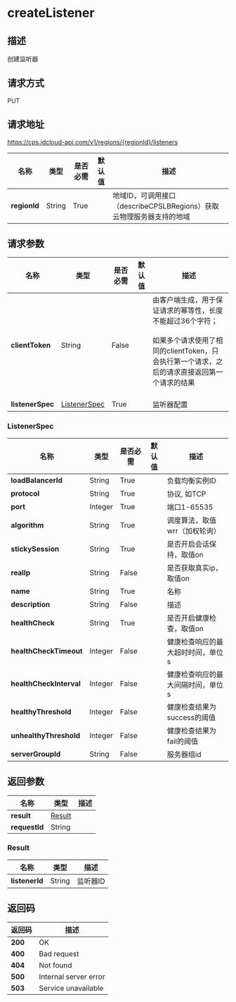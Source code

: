 # createListener


## 描述
创建监听器

## 请求方式
PUT

## 请求地址
https://cps.jdcloud-api.com/v1/regions/{regionId}/listeners

|名称|类型|是否必需|默认值|描述|
|---|---|---|---|---|
|**regionId**|String|True| |地域ID，可调用接口（describeCPSLBRegions）获取云物理服务器支持的地域|

## 请求参数
|名称|类型|是否必需|默认值|描述|
|---|---|---|---|---|
|**clientToken**|String|False| |由客户端生成，用于保证请求的幂等性，长度不能超过36个字符；<br/><br>如果多个请求使用了相同的clientToken，只会执行第一个请求，之后的请求直接返回第一个请求的结果<br/><br>|
|**listenerSpec**|[ListenerSpec](#listenerspec)|True| |监听器配置|

### <div id="listenerspec">ListenerSpec</div>
|名称|类型|是否必需|默认值|描述|
|---|---|---|---|---|
|**loadBalancerId**|String|True| |负载均衡实例ID|
|**protocol**|String|True| |协议, 如TCP|
|**port**|Integer|True| |端口1-65535|
|**algorithm**|String|True| |调度算法，取值wrr（加权轮询）|wlc（加权最小连接数）|conhash（源IP）)|
|**stickySession**|String|True| |是否开启会话保持，取值on|off|
|**realIp**|String|False| |是否获取真实ip，取值on|off|
|**name**|String|True| |名称|
|**description**|String|False| |描述|
|**healthCheck**|String|True| |是否开启健康检查，取值on|off|
|**healthCheckTimeout**|Integer|False| |健康检查响应的最大超时时间，单位s|
|**healthCheckInterval**|Integer|False| |健康检查响应的最大间隔时间，单位s|
|**healthyThreshold**|Integer|False| |健康检查结果为success的阈值|
|**unhealthyThreshold**|Integer|False| |健康检查结果为fail的阈值|
|**serverGroupId**|String|False| |服务器组id|

## 返回参数
|名称|类型|描述|
|---|---|---|
|**result**|[Result](#result)| |
|**requestId**|String| |

### <div id="result">Result</div>
|名称|类型|描述|
|---|---|---|
|**listenerId**|String|监听器ID|

## 返回码
|返回码|描述|
|---|---|
|**200**|OK|
|**400**|Bad request|
|**404**|Not found|
|**500**|Internal server error|
|**503**|Service unavailable|
